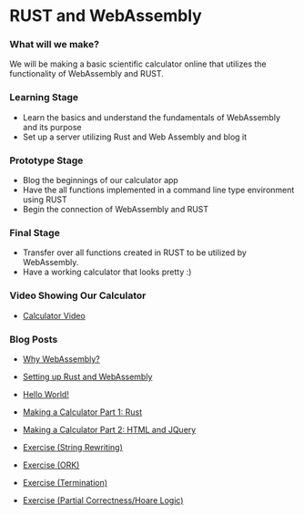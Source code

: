 # RUST and WebAssembly

### What will we make?
  We will be making a basic scientific calculator online that utilizes the functionality of WebAssembly and RUST.


### Learning Stage
- Learn the basics and understand the fundamentals of WebAssembly and its purpose
- Set up a server utilizing Rust and Web Assembly and blog it

### Prototype Stage
- Blog the beginnings of our calculator app
- Have the all functions implemented in a command line type environment using RUST
- Begin the connection of WebAssembly and RUST

### Final Stage
- Transfer over all functions created in RUST to be utilized by WebAssembly.
- Have a working calculator that looks pretty :)

### Video Showing Our Calculator
- [Calculator Video](https://youtu.be/-RrpMprWeEU)

### Blog Posts
 - [Why WebAssembly?](https://hackmd.io/s/BJ_lvpeeE)
 
 - [Setting up Rust and WebAssembly](https://hackmd.io/s/HJ32P4K27)
 
 - [Hello World!](https://hackmd.io/s/rJGPc2ka7)
 
 - [Making a Calculator Part 1: Rust](https://hackmd.io/s/S1-oZRleE)
 
 - [Making a Calculator Part 2: HTML and JQuery](https://hackmd.io/s/SyHSLAexE)
 
 - [Exercise (String Rewriting)](https://hackmd.io/utmdAGPdQRiG9I6oIv4N7w)
 
 - [Exercise (ORK)](https://hackmd.io/jgXCI4gaRrGVIo-EI4dbPw?view)
 
 - [Exercise (Termination)](https://hackmd.io/sxopBgUYTBueF1DDOCC6WQ)
 
 - [Exercise (Partial Correctness/Hoare Logic)](https://hackmd.io/FWl76uPuSh-meSpcsllZYA)
